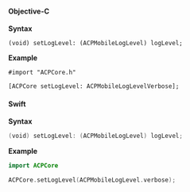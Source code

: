 #### Objective-C

**Syntax**

```objc
(void) setLogLevel: (ACPMobileLogLevel) logLevel;
```

**Example**

```objc
#import "ACPCore.h"

[ACPCore setLogLevel: ACPMobileLogLevelVerbose];
```

#### Swift

**Syntax**

```swift
(void) setLogLevel: (ACPMobileLogLevel) logLevel;
```

**Example**

```swift
import ACPCore

ACPCore.setLogLevel(ACPMobileLogLevel.verbose);
```